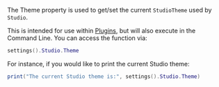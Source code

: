 The Theme property is used to get/set the current `StudioTheme` used by `Studio`.

This is intended for use within [Plugins](https://developer.roblox.com/api-reference/class/Plugin), but will also execute in the Command Line. You can access the function via:

```lua
settings().Studio.Theme
```

For instance, if you would like to print the current Studio theme:

```lua
print("The current Studio theme is:", settings().Studio.Theme)
```
